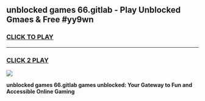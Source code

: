 
## unblocked games 66.gitlab - Play Unblocked Gmaes & Free #yy9wn
<h3>
<a href="https://premium.freeplayer.one?title=unblocked_games_66.gitlab&ref=03M">CLICK TO PLAY</a></h3>
<hr>

<h3>
<a href="https://premium.freeplayer.one?title=unblocked_games_66.gitlab&ref=03M">CLICK 2 PLAY</a>
  
</h3>

<a href="https://premium.freeplayer.one?title=unblocked_games_66.gitlab&ref=03M"><img src="https://clearcache.store/games.png"></a>


**unblocked games 66.gitlab games unblocked: Your Gateway to Fun and Accessible Online Gaming**
